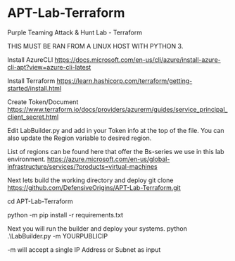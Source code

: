# APT-Lab-Terraform
Purple Teaming Attack &amp; Hunt Lab - Terraform

THIS MUST BE RAN FROM A LINUX HOST WITH PYTHON 3.

Install AzureCLI
https://docs.microsoft.com/en-us/cli/azure/install-azure-cli-apt?view=azure-cli-latest

Install Terraform
https://learn.hashicorp.com/terraform/getting-started/install.html

Create Token/Document
https://www.terraform.io/docs/providers/azurerm/guides/service_principal_client_secret.html


Edit LabBuilder.py and add in your Token info at the top of the file. You can also update the Region variable to desired region.

List of regions can be found here that offer the Bs-series we use in this lab environment.
https://azure.microsoft.com/en-us/global-infrastructure/services/?products=virtual-machines

Next lets build the working directory and deploy
git clone https://github.com/DefensiveOrigins/APT-Lab-Terraform.git

cd APT-Lab-Terraform

python -m pip install -r requirements.txt

Next you will run the builder and deploy your systems. 
python .\LabBuilder.py -m YOURPUBLICIP

-m will accept a single IP Address or Subnet as input
